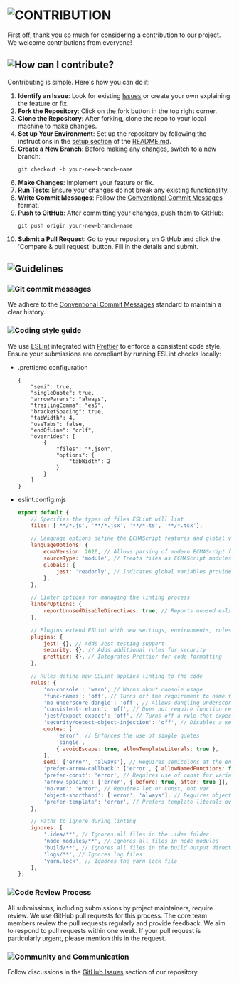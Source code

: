 # <img loading="lazy" src="https://readme-typing-svg.demolab.com?font=Poppins&weight=700&size=24&duration=1&pause=1&color=EB008B&center=true&vCenter=true&repeat=false&width=182&height=40&lines=CONTRIBUTION" alt="CONTRIBUTION" />

First off, thank you so much for considering a contribution to our project. We welcome contributions from everyone!

## <img loading="lazy" src="https://readme-typing-svg.demolab.com?font=Poppins&weight=700&size=22&duration=1&pause=1&color=00B8B5&center=true&vCenter=true&repeat=false&width=245&height=40&lines=How can I contribute?" alt="How can I contribute?" />

Contributing is simple. Here's how you can do it:

1. **Identify an Issue**: Look for existing [Issues](https://github.com/montasim/github-readme-counter/issues) or create your own explaining the feature or fix.
2. **Fork the Repository**: Click on the fork button in the top right corner.
3. **Clone the Repository**: After forking, clone the repo to your local machine to make changes.
4. **Set up Your Environment**: Set up the repository by following the instructions in the [setup section](README.md/#setup) of the [README.md](README.md).
5. **Create a New Branch**: Before making any changes, switch to a new branch:
    ```
    git checkout -b your-new-branch-name
    ```
6. **Make Changes**: Implement your feature or fix.
7. **Run Tests**: Ensure your changes do not break any existing functionality.
8. **Write Commit Messages**: Follow the [Conventional Commit Messages](https://gist.github.com/montasim/694610e53305bab2cf9070004bef81e6) format.
9. **Push to GitHub**: After committing your changes, push them to GitHub:
    ```
    git push origin your-new-branch-name
    ```
10. **Submit a Pull Request**: Go to your repository on GitHub and click the 'Compare & pull request' button. Fill in the details and submit.

## <img loading="lazy" src="https://readme-typing-svg.demolab.com?font=Poppins&weight=700&size=22&duration=1&pause=1&color=00B8B5&center=true&vCenter=true&repeat=false&width=120&height=40&lines=Guidelines" alt="Guidelines" />

### <img loading="lazy" src="https://readme-typing-svg.demolab.com?font=Poppins&weight=700&size=18&duration=1&pause=1&color=00B8B5&center=true&vCenter=true&repeat=false&width=202&height=40&lines=Git+commit+messages" alt="Git commit messages" />

We adhere to the [Conventional Commit Messages](https://gist.github.com/montasim/694610e53305bab2cf9070004bef81e6) standard to maintain a clear history.

### <img loading="lazy" src="https://readme-typing-svg.demolab.com?font=Poppins&weight=700&size=18&duration=1&pause=1&color=00B8B5&center=true&vCenter=true&repeat=false&width=172&height=40&lines=Coding+style+guide" alt="Coding style guide" />

We use [ESLint](https://eslint.org/docs/latest/use/getting-started) integrated with [Prettier](https://github.com/prettier/eslint-plugin-prettier) to enforce a consistent code style. Ensure your submissions are compliant by running ESLint checks locally:

-   .prettierrc configuration

    ```.prettierrc
    {
        "semi": true,
        "singleQuote": true,
        "arrowParens": "always",
        "trailingComma": "es5",
        "bracketSpacing": true,
        "tabWidth": 4,
        "useTabs": false,
        "endOfLine": "crlf",
        "overrides": [
            {
                "files": "*.json",
                "options": {
                    "tabWidth": 2
                }
            }
        ]
    }
    ```

-   eslint.config.mjs

    ```eslint.config.mjs
    export default {
        // Specifies the types of files ESLint will lint
        files: ['**/*.js', '**/*.jsx', '**/*.ts', '**/*.tsx'],

        // Language options define the ECMAScript features and global variables
        languageOptions: {
            ecmaVersion: 2020, // Allows parsing of modern ECMAScript features
            sourceType: 'module', // Treats files as ECMAScript modules
            globals: {
                jest: 'readonly', // Indicates global variables provided by Jest that should not be overwritten
            },
        },

        // Linter options for managing the linting process
        linterOptions: {
            reportUnusedDisableDirectives: true, // Reports unused eslint-disable comments
        },

        // Plugins extend ESLint with new settings, environments, rules, and so on
        plugins: {
            jest: {}, // Adds Jest testing support
            security: {}, // Adds additional rules for security
            prettier: {}, // Integrates Prettier for code formatting
        },

        // Rules define how ESLint applies linting to the code
        rules: {
            'no-console': 'warn', // Warns about console usage
            'func-names': 'off', // Turns off the requirement to name functions
            'no-underscore-dangle': 'off', // Allows dangling underscores in identifiers
            'consistent-return': 'off', // Does not require function return values to be consistent
            'jest/expect-expect': 'off', // Turns off a rule that expects a Jest test to have an assertion
            'security/detect-object-injection': 'off', // Disables a security rule about object injection that may not be applicable
            quotes: [
                'error', // Enforces the use of single quotes
                'single',
                { avoidEscape: true, allowTemplateLiterals: true },
            ],
            semi: ['error', 'always'], // Requires semicolons at the end of statements
            'prefer-arrow-callback': ['error', { allowNamedFunctions: false }], // Enforces the use of arrow functions for callbacks
            'prefer-const': 'error', // Requires use of const for variables that are never reassigned
            'arrow-spacing': ['error', { before: true, after: true }], // Enforces space around the arrow of arrow functions
            'no-var': 'error', // Requires let or const, not var
            'object-shorthand': ['error', 'always'], // Requires object literal shorthand syntax
            'prefer-template': 'error', // Prefers template literals over string concatenation
        },

        // Paths to ignore during linting
        ignores: [
            '.idea/**', // Ignores all files in the .idea folder
            'node_modules/**', // Ignores all files in node_modules
            'build/**', // Ignores all files in the build output directory
            'logs/**', // Ignores log files
            'yarn.lock', // Ignores the yarn lock file
        ],
    };
    ```

### <img loading="lazy" src="https://readme-typing-svg.demolab.com?font=Poppins&weight=700&size=18&duration=1&pause=1&color=00B8B5&center=true&vCenter=true&repeat=false&width=195&height=40&lines=Code+Review+Process" alt="Code Review Process" />

All submissions, including submissions by project maintainers, require review. We use GitHub pull requests for this process. The core team members review the pull requests regularly and provide feedback. We aim to respond to pull requests within one week. If your pull request is particularly urgent, please mention this in the request.

### <img loading="lazy" src="https://readme-typing-svg.demolab.com?font=Poppins&weight=700&size=18&duration=1&pause=1&color=00B8B5&center=true&vCenter=true&repeat=false&width=310&height=40&lines=Community+and+Communication" alt="Community and Communication" />

Follow discussions in the [GitHub Issues](https://github.com/montasim/github-readme-counter/issues) section of our repository.
